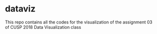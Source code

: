 # dataviz
This repo contains all the codes for the visualization of the assignment 03 of CUSP 2018 Data Visualization class
